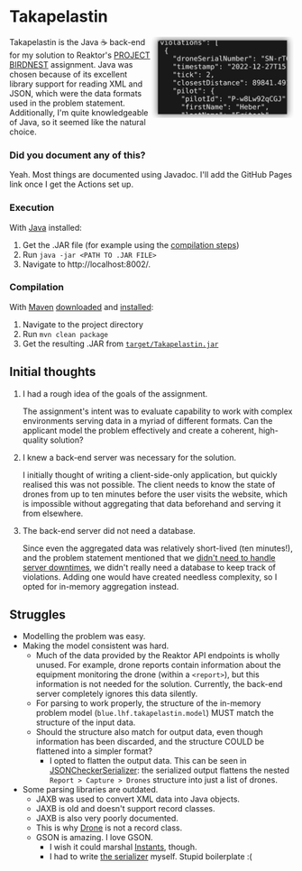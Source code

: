 # Takapelastin

<img align="right" width="50%" src="./assets/screenshot.png"></img>

Takapelastin is the Java ☕ back-end for my solution to Reaktor's [PROJECT BIRDNEST](https://assignments.reaktor.com/birdnest/)
assignment. Java was chosen because of its excellent library support
for reading XML and JSON, which were the data formats used in the
problem statement. Additionally, I'm quite knowledgeable of Java,
so it seemed like the natural choice.

### Did you document any of this?

Yeah. Most things are documented using Javadoc. I'll add the GitHub Pages
link once I get the Actions set up.

### Execution
With [Java](https://adoptium.net/temurin/releases/) installed:
1. Get the .JAR file (for example using the [compilation steps](#compilation))
2. Run `java -jar <PATH TO .JAR FILE>`
3. Navigate to http://localhost:8002/.

### Compilation

With [Maven](https://maven.apache.org/index.html) [downloaded](https://maven.apache.org/download.cgi) and [installed](https://maven.apache.org/install.html):
1. Navigate to the project directory
2. Run `mvn clean package`
3. Get the resulting .JAR from [`target/Takapelastin.jar`](./target/Takapelastin.jar)


## Initial thoughts
1. I had a rough idea of the goals of the assignment.

   The assignment's intent was to evaluate capability to work with complex environments serving data
   in a myriad of different formats. Can the applicant model the problem effectively and create a
   coherent, high-quality solution?

2. I knew a back-end server was necessary for the solution.

   I initially thought of writing a client-side-only application, but quickly realised this was not possible.
   The client needs to know the state of drones from up to ten minutes before the user visits the website, which
   is impossible without aggregating that data beforehand and serving it from elsewhere.

3. The back-end server did not need a database.

   Since even the aggregated data was relatively short-lived (ten minutes!), and the problem statement
   mentioned that we [didn't need to handle server downtimes](https://assignments.reaktor.com/birdnest/#:~:text=Develop%20the%20application,before%20being%20evaluated.),
   we didn't really need a database to keep track of violations. Adding one would have created needless complexity, so I opted
   for in-memory aggregation instead.
## Struggles
- Modelling the problem was easy.
- Making the model consistent was hard.
  - Much of the data provided by the Reaktor API endpoints is wholly unused. For example, drone reports
    contain information about the equipment monitoring the drone (within a `<report>`), but this information
    is not needed for the solution. Currently, the back-end server completely ignores this data silently.
  - For parsing to work properly, the structure of the in-memory problem model (`blue.lhf.takapelastin.model`)
    MUST match the structure of the input data.
  - Should the structure also match for output data, even though information has been discarded, and the structure
    COULD be flattened into a simpler format?
    - I opted to flatten the output data. This can be seen in [JSONCheckerSerializer](src/main/java/blue/lhf/takapelastin/http/adapters/JSONCheckerSerializer.java):
      the serialized output flattens the nested `Report > Capture > Drones` structure into just a list of drones.
- Some parsing libraries are outdated.
  - JAXB was used to convert XML data into Java objects.
  - JAXB is old and doesn't support record classes.
  - JAXB is also very poorly documented.
  - This is why [Drone](src/main/java/blue/lhf/takapelastin/model/Drone.java) is not a record class.
  - GSON is amazing. I love GSON.
    - I wish it could marshal [Instants](https://docs.oracle.com/en/java/javase/17/docs/api/java.base/java/time/Instant.html), though.
    - I had to write [the serializer](src/main/java/blue/lhf/takapelastin/http/adapters/JSONInstantSerializer.java) myself. Stupid boilerplate :(